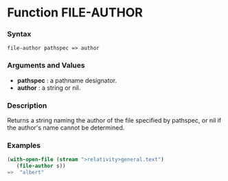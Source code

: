 <!-- Generated on 05/10/2020 by https://github.com/anto2oo/clhs-evolved -->

# Function FILE-AUTHOR

### Syntax
`file-author pathspec => author`  


### Arguments and Values
- **pathspec** : a pathname designator.   
- **author** : a string or nil.   


### Description
Returns a string naming the author of the file specified by pathspec, or nil if the author's name cannot be determined.



### Examples
```lisp 
(with-open-file (stream ">relativity>general.text")
   (file-author s))
=>  "albert"
```
